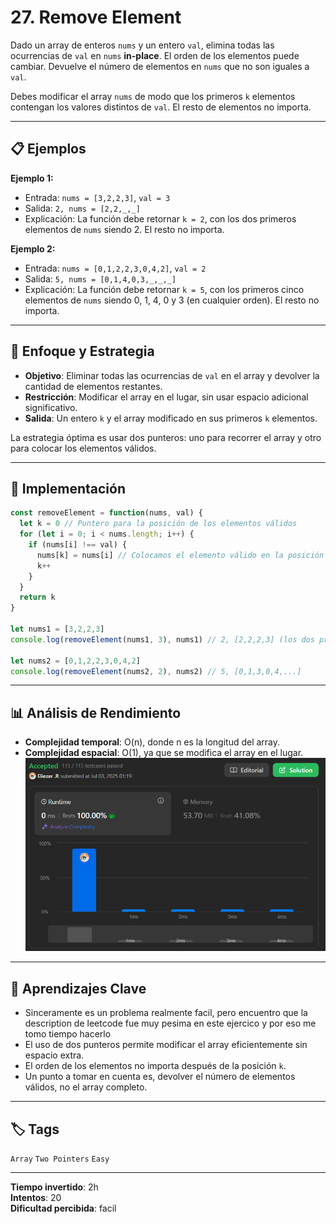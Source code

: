 # 27. Remove Element

Dado un array de enteros `nums` y un entero `val`, elimina todas las ocurrencias de `val` en `nums` **in-place**. El orden de los elementos puede cambiar. Devuelve el número de elementos en `nums` que no son iguales a `val`.

Debes modificar el array `nums` de modo que los primeros `k` elementos contengan los valores distintos de `val`. El resto de elementos no importa.

---

## 📋 Ejemplos

**Ejemplo 1:**

- Entrada: `nums = [3,2,2,3]`, `val = 3`
- Salida: `2, nums = [2,2,_,_]`
- Explicación: La función debe retornar `k = 2`, con los dos primeros elementos de `nums` siendo 2. El resto no importa.

**Ejemplo 2:**

- Entrada: `nums = [0,1,2,2,3,0,4,2]`, `val = 2`
- Salida: `5, nums = [0,1,4,0,3,_,_,_]`
- Explicación: La función debe retornar `k = 5`, con los primeros cinco elementos de `nums` siendo 0, 1, 4, 0 y 3 (en cualquier orden). El resto no importa.

---

## 💭 Enfoque y Estrategia

- **Objetivo**: Eliminar todas las ocurrencias de `val` en el array y devolver la cantidad de elementos restantes.
- **Restricción**: Modificar el array en el lugar, sin usar espacio adicional significativo.
- **Salida**: Un entero `k` y el array modificado en sus primeros `k` elementos.

La estrategia óptima es usar dos punteros: uno para recorrer el array y otro para colocar los elementos válidos.

---

## 🔧 Implementación

```js
const removeElement = function(nums, val) {
  let k = 0 // Puntero para la posición de los elementos válidos
  for (let i = 0; i < nums.length; i++) {
    if (nums[i] !== val) {
      nums[k] = nums[i] // Colocamos el elemento válido en la posición k
      k++
    }
  }
  return k
}

let nums1 = [3,2,2,3]
console.log(removeElement(nums1, 3), nums1) // 2, [2,2,2,3] (los dos primeros son válidos)

let nums2 = [0,1,2,2,3,0,4,2]
console.log(removeElement(nums2, 2), nums2) // 5, [0,1,3,0,4,...]
```

---

## 📊 Análisis de Rendimiento

- **Complejidad temporal**: O(n), donde n es la longitud del array.
- **Complejidad espacial**: O(1), ya que se modifica el array en el lugar.
![rendimiento](./public/rendimiento.png)

---

## 🎯 Aprendizajes Clave
- Sinceramente es un problema realmente facil, pero encuentro que la description de leetcode fue muy pesima en este ejercico y por eso me tomo tiempo hacerlo
- El uso de dos punteros permite modificar el array eficientemente sin espacio extra.
- El orden de los elementos no importa después de la posición `k`.
- Un punto a tomar en cuenta es, devolver el número de elementos válidos, no el array completo.

---

## 🏷️ Tags

`Array` `Two Pointers` `Easy`

---

**Tiempo invertido**: 2h  
**Intentos**: 20  
**Dificultad percibida**: facil